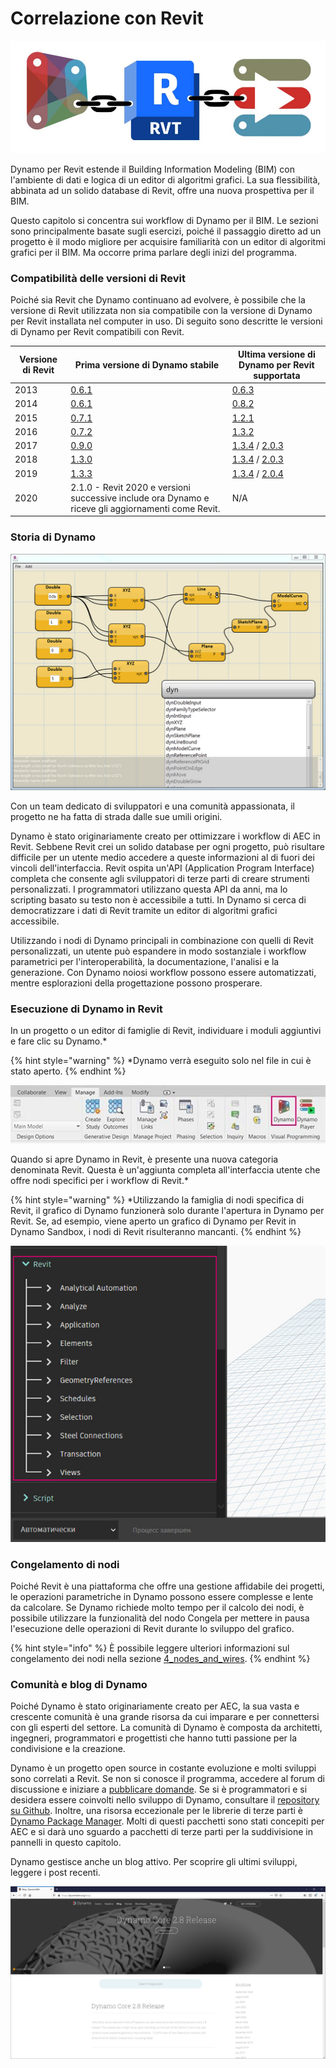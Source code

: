 # Correlazione con Revit

![](images/1/revitconnectionlink.jpg)

Dynamo per Revit estende il Building Information Modeling (BIM) con l'ambiente di dati e logica di un editor di algoritmi grafici. La sua flessibilità, abbinata ad un solido database di Revit, offre una nuova prospettiva per il BIM.

Questo capitolo si concentra sui workflow di Dynamo per il BIM. Le sezioni sono principalmente basate sugli esercizi, poiché il passaggio diretto ad un progetto è il modo migliore per acquisire familiarità con un editor di algoritmi grafici per il BIM. Ma occorre prima parlare degli inizi del programma.

### Compatibilità delle versioni di Revit

Poiché sia Revit che Dynamo continuano ad evolvere, è possibile che la versione di Revit utilizzata non sia compatibile con la versione di Dynamo per Revit installata nel computer in uso. Di seguito sono descritte le versioni di Dynamo per Revit compatibili con Revit.

| Versione di Revit | Prima versione di Dynamo stabile                                                       | Ultima versione di Dynamo per Revit supportata                                                                                                                                |
| ------------- | --------------------------------------------------------------------------------- | ---------------------------------------------------------------------------------------------------------------------------------------------------------------------- |
| 2013          | [0.6.1](http://dyn-builds-data.s3-us-west-2.amazonaws.com/DynamoInstall0.6.1.exe) | [0.6.3](http://dyn-builds-data.s3-us-west-2.amazonaws.com/DynamoInstall0.6.3.exe)                                                                                      |
| 2014          | [0.6.1](http://dyn-builds-data.s3-us-west-2.amazonaws.com/DynamoInstall0.6.1.exe) | [0.8.2](http://dyn-builds-data.s3-us-west-2.amazonaws.com/DynamoInstall0.8.2.exe)                                                                                      |
| 2015          | [0.7.1](http://dyn-builds-data.s3-us-west-2.amazonaws.com/DynamoInstall0.7.1.exe) | [1.2.1](http://dyn-builds-data.s3-us-west-2.amazonaws.com/DynamoInstall1.2.1.exe)                                                                                      |
| 2016          | [0.7.2](http://dyn-builds-data.s3-us-west-2.amazonaws.com/DynamoInstall0.7.2.exe) | [1.3.2](http://dyn-builds-data.s3-us-west-2.amazonaws.com/DynamoInstall1.3.2.exe)                                                                                      |
| 2017          | [0.9.0](http://dyn-builds-data.s3-us-west-2.amazonaws.com/DynamoInstall0.9.0.exe) | [1.3.4](http://dyn-builds-data.s3-us-west-2.amazonaws.com/DynamoInstall1.3.4.exe) / [2.0.3](https://dyn-builds-data.s3-us-west-2.amazonaws.com/DynamoInstall2.0.3.exe) |
| 2018          | [1.3.0](http://dyn-builds-data.s3-us-west-2.amazonaws.com/DynamoInstall1.3.0.exe) | [1.3.4](http://dyn-builds-data.s3-us-west-2.amazonaws.com/DynamoInstall1.3.4.exe) / [2.0.3](https://dyn-builds-data.s3-us-west-2.amazonaws.com/DynamoInstall2.0.3.exe) |
| 2019          | [1.3.3](http://dyn-builds-data.s3-us-west-2.amazonaws.com/DynamoInstall1.3.3.exe) | [1.3.4](http://dyn-builds-data.s3-us-west-2.amazonaws.com/DynamoInstall1.3.4.exe) / [2.0.4](https://dyn-builds-data.s3-us-west-2.amazonaws.com/DynamoInstall2.0.4.exe) |
| 2020         | 2.1.0 - Revit 2020 e versioni successive include ora Dynamo e riceve gli aggiornamenti come Revit.      | N/A                                                                                                                                                                    |

### Storia di Dynamo

![Cronologia](images/1/earlyScreenshot.jpg)

Con un team dedicato di sviluppatori e una comunità appassionata, il progetto ne ha fatta di strada dalle sue umili origini.

Dynamo è stato originariamente creato per ottimizzare i workflow di AEC in Revit. Sebbene Revit crei un solido database per ogni progetto, può risultare difficile per un utente medio accedere a queste informazioni al di fuori dei vincoli dell'interfaccia. Revit ospita un'API (Application Program Interface) completa che consente agli sviluppatori di terze parti di creare strumenti personalizzati. I programmatori utilizzano questa API da anni, ma lo scripting basato su testo non è accessibile a tutti. In Dynamo si cerca di democratizzare i dati di Revit tramite un editor di algoritmi grafici accessibile.

Utilizzando i nodi di Dynamo principali in combinazione con quelli di Revit personalizzati, un utente può espandere in modo sostanziale i workflow parametrici per l'interoperabilità, la documentazione, l'analisi e la generazione. Con Dynamo noiosi workflow possono essere automatizzati, mentre esplorazioni della progettazione possono prosperare.

### Esecuzione di Dynamo in Revit

In un progetto o un editor di famiglie di Revit, individuare i moduli aggiuntivi e fare clic su Dynamo.*

{% hint style="warning" %}
 *Dynamo verrà eseguito solo nel file in cui è stato aperto. 
{% endhint %}

![](<images/1/launchdynamofromrevit (1).jpg>)

Quando si apre Dynamo in Revit, è presente una nuova categoria denominata Revit. Questa è un'aggiunta completa all'interfaccia utente che offre nodi specifici per i workflow di Revit.*

{% hint style="warning" %}
 *Utilizzando la famiglia di nodi specifica di Revit, il grafico di Dynamo funzionerà solo durante l'apertura in Dynamo per Revit. Se, ad esempio, viene aperto un grafico di Dynamo per Revit in Dynamo Sandbox, i nodi di Revit risulteranno mancanti. 
{% endhint %}

![](images/1/revitconnection-runningdynamoinrevit02.jpg)

### Congelamento di nodi

Poiché Revit è una piattaforma che offre una gestione affidabile dei progetti, le operazioni parametriche in Dynamo possono essere complesse e lente da calcolare. Se Dynamo richiede molto tempo per il calcolo dei nodi, è possibile utilizzare la funzionalità del nodo Congela per mettere in pausa l'esecuzione delle operazioni di Revit durante lo sviluppo del grafico.

{% hint style="info" %}
 È possibile leggere ulteriori informazioni sul congelamento dei nodi nella sezione [4_nodes_and_wires](../4\_nodes\_and\_wires/ "mention"). 
{% endhint %}

### Comunità e blog di Dynamo

Poiché Dynamo è stato originariamente creato per AEC, la sua vasta e crescente comunità è una grande risorsa da cui imparare e per connettersi con gli esperti del settore. La comunità di Dynamo è composta da architetti, ingegneri, programmatori e progettisti che hanno tutti passione per la condivisione e la creazione.

Dynamo è un progetto open source in costante evoluzione e molti sviluppi sono correlati a Revit. Se non si conosce il programma, accedere al forum di discussione e iniziare a [pubblicare domande](http://dynamobim.org/forums/forum/dyn/). Se si è programmatori e si desidera essere coinvolti nello sviluppo di Dynamo, consultare il [repository su Github](https://github.com/DynamoDS/Dynamo). Inoltre, una risorsa eccezionale per le librerie di terze parti è [Dynamo Package Manager](http://dynamopackages.com). Molti di questi pacchetti sono stati concepiti per AEC e si darà uno sguardo a pacchetti di terze parti per la suddivisione in pannelli in questo capitolo.

Dynamo gestisce anche un blog attivo. Per scoprire gli ultimi sviluppi, leggere i post recenti.

![Blog](images/1/blog.png)
